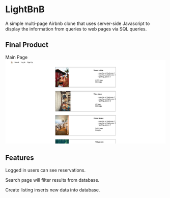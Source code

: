 # LightBnB

A simple multi-page Airbnb clone that uses server-side Javascript to display the information from queries to web pages via SQL queries.

## Final Product

Main Page
!["Screenshot of main page"](https://github.com/migauth/LightBnB/blob/main/docs/photo1.jpg?raw=true)

## Features

Logged in users can see reservations.

Search page will filter results from database.

Create listing inserts new data into database.